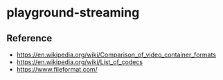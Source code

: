 # playground-streaming

## Reference

- https://en.wikipedia.org/wiki/Comparison_of_video_container_formats
- https://en.wikipedia.org/wiki/List_of_codecs
- https://www.fileformat.com/
